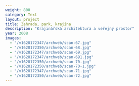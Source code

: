 ```yaml
---
weight: 800
category: Text
layout: project
title: Zahrada, park, krajina
description: "Krajinářská architektura a veřejný prostor"
year: 2008
images:
  - "/v1628172347/archweb/scan-67.jpg"
  - "/v1628172350/archweb/scan-68.jpg"
  - "/v1628172347/archweb/scan-69.jpg"
  - "/v1628172347/archweb/scan-691.jpg"
  - "/v1628172350/archweb/scan-70.jpg"
  - "/v1628172350/archweb/scan-70-1.jpg"
  - "/v1628172347/archweb/scan-71.jpg"
  - "/v1628172350/archweb/scan-72.jpg"
---
```

